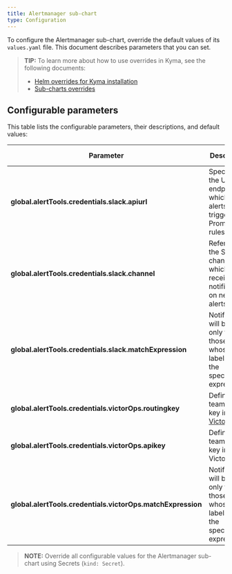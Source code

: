 ```yaml
---
title: Alertmanager sub-chart
type: Configuration
---
```


To configure the Alertmanager sub-chart, override the default values of its `values.yaml` file. This document describes parameters that you can set.

>**TIP:** To learn more about how to use overrides in Kyma, see the following documents:
>* [Helm overrides for Kyma installation](/root/kyma/#configuration-helm-overrides-for-kyma-installation)
>* [Sub-charts overrides](/root/kyma/#configuration-helm-overrides-for-kyma-installation-sub-chart-overrides)

## Configurable parameters

This table lists the configurable parameters, their descriptions, and default values:

| Parameter | Description | Default value |
|-----------|-------------|---------------|
| **global.alertTools.credentials.slack.apiurl** | Specifies the URL endpoint which sends alerts triggered by Prometheus rules.  | None |
| **global.alertTools.credentials.slack.channel** | Refers to the Slack channel which receives notifications on new alerts. | None |
| **global.alertTools.credentials.slack.matchExpression** | Notifications will be sent only for those alerts whose labels match the specified expression.  | "severity: critical" |
| **global.alertTools.credentials.victorOps.routingkey** | Defines the team routing key in [VictorOps](https://help.victorops.com/). | None |
| **global.alertTools.credentials.victorOps.apikey** | Defines the team API key in VictorOps. | None |
| **global.alertTools.credentials.victorOps.matchExpression** | Notifications will be sent only for those alerts whose labels match the specified expression.  | "severity: critical" |
>**NOTE:** Override all configurable values for the Alertmanager sub-chart using Secrets (`kind: Secret`).

